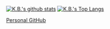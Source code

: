 [![K.B.'s github stats](https://github-readme-stats.vercel.app/api?username=kbcarte&count_private=true&theme=nord&show_icons=true)](https://greatbigdigital.com)
[![K.B.'s Top Langs](https://github-readme-stats.vercel.app/api/top-langs/?username=kbcarte&layout=compact&theme=nord)](https://kbcarte.com)

[Personal GitHub](https://github.com/techb)
